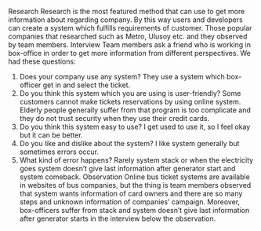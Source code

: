 
Research
Research is the most featured method that can use to get more information about regarding company. By this way users and developers can create a system which fulfills requirements of customer. Those popular companies that researched such as Metro, Ulusoy etc. and they observed by team members.
Interview
Team members ask a friend who is working in box-office in order to get more information from different perspectives. We had these questions:
1.	Does your company use any system? They use a system which box-officer get in and select the ticket.
2.	Do you think this system which you are using is user-friendly?
Some customers cannot make tickets reservations by using online system. Elderly people generally suffer from that program is too complicate and they do not trust security when they use their credit cards.
3.	Do you think this system easy to use? I get used to use it, so I feel okay but it can be better.
4.	Do you like and dislike about the system? I like system generally but sometimes errors occur.
5.	What kind of error happens?
Rarely system stack or when the electricity goes system doesn’t give last information after generator start and system comeback.
Observation
Online bus ticket systems are available in websites of bus companies, but the thing is team members observed that system wants information of card owners and there are so many steps and unknown information of companies’ campaign.
Moreover, box-officers suffer from stack and system doesn’t give last information after generator starts in the interview below the observation.
